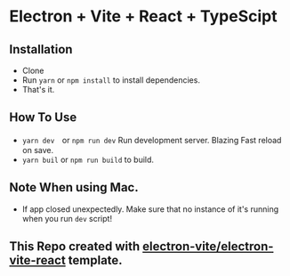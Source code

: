 # Electron + Vite + React + TypeScipt

## Installation

- Clone
- Run `yarn` or `npm install` to install dependencies.
- That's it.

## How To Use

- `yarn dev`　or `npm run dev` Run development server. Blazing Fast reload on save.
- `yarn buil` or `npm run build` to build.

## Note When using Mac.
- If app closed unexpectedly. Make sure that no instance of it's running when you run `dev` script!

## This Repo created with [electron-vite/electron-vite-react](https://github.com/electron-vite/electron-vite-react) template.
